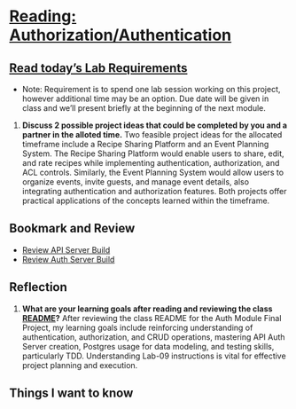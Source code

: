 # [Reading: Authorization/Authentication](https://github.com/codefellows/seattle-code-javascript-401d59/tree/main/class-09)

## [Read today’s Lab Requirements](https://canvas.instructure.com/courses/8944808/discussion_topics/21361255/submit)
* Note: Requirement is to spend one lab session working on this project, however additional time may be an option. Due date will be given in class and we’ll present briefly at the beginning of the next module.

1. **Discuss 2 possible project ideas that could be completed by you and a partner in the alloted time.** Two feasible project ideas for the allocated timeframe include a Recipe Sharing Platform and an Event Planning System. The Recipe Sharing Platform would enable users to share, edit, and rate recipes while implementing authentication, authorization, and ACL controls. Similarly, the Event Planning System would allow users to organize events, invite guests, and manage event details, also integrating authentication and authorization features. Both projects offer practical applications of the concepts learned within the timeframe.

## Bookmark and Review
* [Review API Server Build](https://canvas.instructure.com/courses/8944808/discussion_topics/21361255/submit)
* [Review Auth Server Build](https://canvas.instructure.com/courses/8944808/discussion_topics/21361255/submit)

## Reflection
1. **What are your learning goals after reading and reviewing the class [README](https://codefellows.github.io/code-401-javascript-guide/curriculum/class-09/)?** After reviewing the class README for the Auth Module Final Project, my learning goals include reinforcing understanding of authentication, authorization, and CRUD operations, mastering API Auth Server creation, Postgres usage for data modeling, and testing skills, particularly TDD. Understanding Lab-09 instructions is vital for effective project planning and execution.

## Things I want to know
